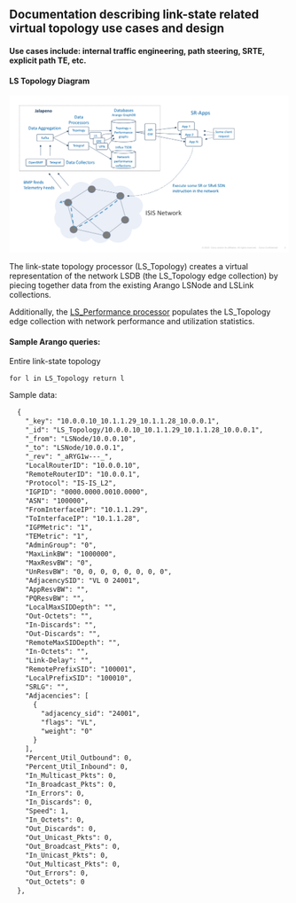## Documentation describing link-state related virtual topology use cases and design
#### Use cases include: internal traffic engineering, path steering, SRTE, explicit path TE, etc.

#### LS Topology Diagram
![ls topology](ls_topology.png)

The link-state topology processor (LS_Topology) creates a virtual representation of the network LSDB (the LS_Topology edge collection) by piecing together data from the existing Arango LSNode and LSLink collections.

Additionally, the [LS_Performance processor](ls_performance_processor.md) populates the LS_Topology edge collection with network performance and utilization statistics.

#### Sample Arango queries:

Entire link-state topology
```
for l in LS_Topology return l
```
Sample data:
```
  {
    "_key": "10.0.0.10_10.1.1.29_10.1.1.28_10.0.0.1",
    "_id": "LS_Topology/10.0.0.10_10.1.1.29_10.1.1.28_10.0.0.1",
    "_from": "LSNode/10.0.0.10",
    "_to": "LSNode/10.0.0.1",
    "_rev": "_aRYG1w---_",
    "LocalRouterID": "10.0.0.10",
    "RemoteRouterID": "10.0.0.1",
    "Protocol": "IS-IS_L2",
    "IGPID": "0000.0000.0010.0000",
    "ASN": "100000",
    "FromInterfaceIP": "10.1.1.29",
    "ToInterfaceIP": "10.1.1.28",
    "IGPMetric": "1",
    "TEMetric": "1",
    "AdminGroup": "0",
    "MaxLinkBW": "1000000",
    "MaxResvBW": "0",
    "UnResvBW": "0, 0, 0, 0, 0, 0, 0, 0",
    "AdjacencySID": "VL 0 24001",
    "AppResvBW": "",
    "PQResvBW": "",
    "LocalMaxSIDDepth": "",
    "Out-Octets": "",
    "In-Discards": "",
    "Out-Discards": "",
    "RemoteMaxSIDDepth": "",
    "In-Octets": "",
    "Link-Delay": "",
    "RemotePrefixSID": "100001",
    "LocalPrefixSID": "100010",
    "SRLG": "",
    "Adjacencies": [
      {
        "adjacency_sid": "24001",
        "flags": "VL",
        "weight": "0"
      }
    ],
    "Percent_Util_Outbound": 0,
    "Percent_Util_Inbound": 0,
    "In_Multicast_Pkts": 0,
    "In_Broadcast_Pkts": 0,
    "In_Errors": 0,
    "In_Discards": 0,
    "Speed": 1,
    "In_Octets": 0,
    "Out_Discards": 0,
    "Out_Unicast_Pkts": 0,
    "Out_Broadcast_Pkts": 0,
    "In_Unicast_Pkts": 0,
    "Out_Multicast_Pkts": 0,
    "Out_Errors": 0,
    "Out_Octets": 0
  },
  ```
  

